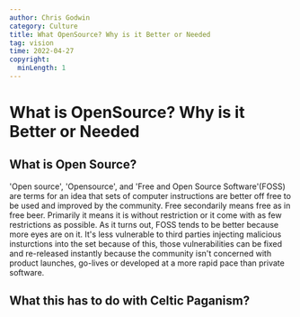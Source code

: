 ```yaml
---
author: Chris Godwin
category: Culture
title: What OpenSource? Why is it Better or Needed
tag: vision
time: 2022-04-27
copyright:
  minLength: 1
---
```

# What is OpenSource? Why is it Better or Needed

## What is Open Source?
'Open source', 'Opensource', and 'Free and Open Source Software'(FOSS) are terms
for an idea that sets of computer instructions are better off free to be used
and improved by the community. Free secondarily means free as in free beer.
Primarily it means it is without restriction or it come with as few restrictions
as possible. As it turns out, FOSS tends to be better because more eyes are on
it. It's less vulnerable to third parties injecting malicious insturctions into
the set because of this, those vulnerabilities can be fixed and re-released
instantly because the community isn't concerned with product launches, go-lives
or developed at a more rapid pace than private software.

## What this has to do with Celtic Paganism?